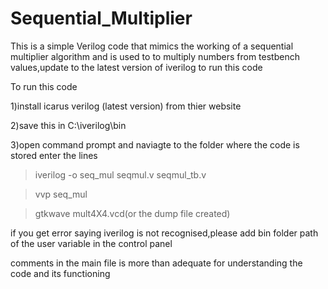 # Sequential_Multiplier
This is a simple Verilog code that mimics the working of  a sequential multiplier algorithm and is used to to multiply numbers from testbench values,update to the latest version of iverilog to run this code



To run this code 

1)install icarus verilog (latest version) from thier website

2)save this in C:\iverilog\bin 

3)open command prompt and naviagte to the folder where the code is stored enter the lines

>iverilog -o seq_mul seqmul.v seqmul_tb.v

>vvp seq_mul

>gtkwave mult4X4.vcd(or the dump file created)

if you get error saying iverilog is not recognised,please add bin folder path of the user variable in the control panel

comments in the main file is more than adequate for understanding the code and its functioning
